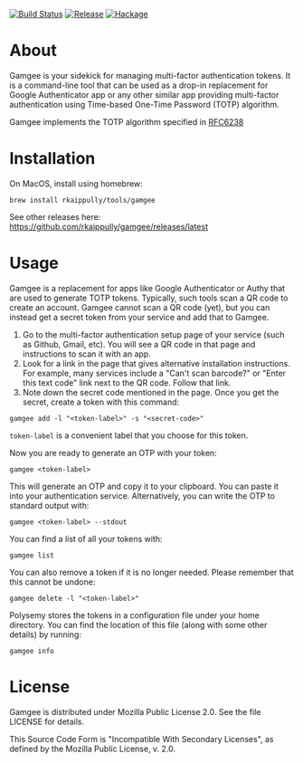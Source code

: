 [![Build Status](https://img.shields.io/github/workflow/status/rkaippully/gamgee/Haskell%20CI/master)](https://github.com/rkaippully/gamgee/actions?query=workflow%3A%22Haskell+CI%22+branch%3Amaster)
[![Release](https://img.shields.io/github/release/rkaippully/gamgee.svg)](https://github.com/rkaippully/gamgee/releases)
[![Hackage](https://img.shields.io/hackage/v/gamgee.svg)](https://hackage.haskell.org/package/gamgee)

# About
Gamgee is your sidekick for managing multi-factor authentication
tokens. It is a command-line tool that can be used as a drop-in
replacement for Google Authenticator app or any other similar app
providing multi-factor authentication using Time-based One-Time
Password (TOTP) algorithm.

Gamgee implements the TOTP algorithm specified in
[RFC6238](https://tools.ietf.org/html/rfc6238)

# Installation
On MacOS, install using homebrew:

```
brew install rkaippully/tools/gamgee
```

See other releases here:
https://github.com/rkaippully/gamgee/releases/latest

# Usage
Gamgee is a replacement for apps like Google Authenticator or Authy
that are used to generate TOTP tokens. Typically, such tools scan a QR
code to create an account. Gamgee cannot scan a QR code (yet), but you
can instead get a secret token from your service and add that to
Gamgee.

1. Go to the multi-factor authentication setup page of your service
   (such as Github, Gmail, etc).  You will see a QR code in that page
   and instructions to scan it with an app.
2. Look for a link in the page that gives alternative installation
   instructions. For example, many services include a "Can't scan
   barcode?" or "Enter this text code" link next to the QR code.
   Follow that link.
3. Note down the secret code mentioned in the page. Once you get the
   secret, create a token with this command:

```
gamgee add -l "<token-label>" -s "<secret-code>"
```

`token-label` is a convenient label that you choose for this token.

Now you are ready to generate an OTP with your token:

```
gamgee <token-label>
```

This will generate an OTP and copy it to your clipboard. You can paste
it into your authentication service. Alternatively, you can write the
OTP to standard output with:

```
gamgee <token-label> --stdout
```

You can find a list of all your tokens with:

```
gamgee list
```

You can also remove a token if it is no longer needed. Please remember
that this cannot be undone:

```
gamgee delete -l "<token-label>"
```

Polysemy stores the tokens in a configuration file under your home
directory. You can find the location of this file (along with some
other details) by running:

```
gamgee info
```

# License
Gamgee is distributed under Mozilla Public License 2.0. See the file
LICENSE for details.

This Source Code Form is "Incompatible With Secondary Licenses", as
defined by the Mozilla Public License, v. 2.0.
